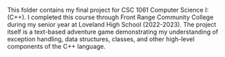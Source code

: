 This folder contains my final project for CSC 1061 Computer Science I: (C++). I completed this course through Front Range Community College during my senior year at Loveland High School (2022-2023).
The project itself is a text-based adventure game demonstrating my understanding of exception handling, data structures, classes, and other high-level components of the C++ language.
